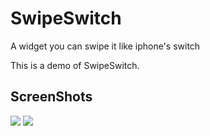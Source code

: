 # SwipeSwitch
A widget you can swipe it like iphone's switch

This is a demo of SwipeSwitch.

## ScreenShots
![](http://github.com/MrLaity/SwipeSwitch/screenshots/device_2015-09-24_11.44.42.png)
![](http://github.com/MrLaity/SwipeSwitch/screenshots/device_2015-09-24_11.45.11.png)
